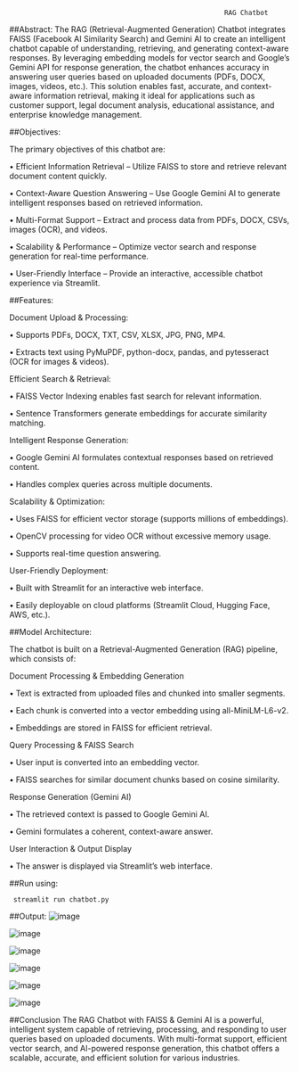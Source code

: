                                                           RAG Chatbot

##Abstract:
The RAG (Retrieval-Augmented Generation) Chatbot integrates FAISS (Facebook AI Similarity Search) and Gemini AI to create an intelligent chatbot capable of understanding, retrieving, and generating context-aware responses. By leveraging embedding models for vector search and Google’s Gemini API for response generation, the chatbot enhances accuracy in answering user queries based on uploaded documents (PDFs, DOCX, images, videos, etc.).
This solution enables fast, accurate, and context-aware information retrieval, making it ideal for applications such as customer support, legal document analysis, educational assistance, and enterprise knowledge management.

##Objectives:

The primary objectives of this chatbot are:

•	Efficient Information Retrieval – Utilize FAISS to store and retrieve relevant document content quickly.

•	Context-Aware Question Answering – Use Google Gemini AI to generate intelligent responses based on retrieved information.

•	Multi-Format Support – Extract and process data from PDFs, DOCX, CSVs, images (OCR), and videos.

•	Scalability & Performance – Optimize vector search and response generation for real-time performance.

•	User-Friendly Interface – Provide an interactive, accessible chatbot experience via Streamlit.

 
##Features:
 
 Document Upload & Processing:
 
•	Supports PDFs, DOCX, TXT, CSV, XLSX, JPG, PNG, MP4.

•	Extracts text using PyMuPDF, python-docx, pandas, and pytesseract (OCR for images & videos).
 
  
  Efficient Search & Retrieval:
  
•	FAISS Vector Indexing enables fast search for relevant information.

•	Sentence Transformers generate embeddings for accurate similarity matching.
 
  
  Intelligent Response Generation:
  
•	Google Gemini AI formulates contextual responses based on retrieved content.

•	Handles complex queries across multiple documents.
 
  
  Scalability & Optimization:
  
•	Uses FAISS for efficient vector storage (supports millions of embeddings).

•	OpenCV processing for video OCR without excessive memory usage.

•	Supports real-time question answering.

 
  User-Friendly Deployment:
  
•	Built with Streamlit for an interactive web interface.

•	Easily deployable on cloud platforms (Streamlit Cloud, Hugging Face, AWS, etc.).



##Model Architecture:

The chatbot is built on a Retrieval-Augmented Generation (RAG) pipeline, which consists of:

Document Processing & Embedding Generation

•	Text is extracted from uploaded files and chunked into smaller segments.

•	Each chunk is converted into a vector embedding using all-MiniLM-L6-v2.

•	Embeddings are stored in FAISS for efficient retrieval.

 
  Query Processing & FAISS Search
  
•	User input is converted into an embedding vector.

•	FAISS searches for similar document chunks based on cosine similarity.

 
  Response Generation (Gemini AI)
  
•	The retrieved context is passed to Google Gemini AI.

•	Gemini formulates a coherent, context-aware answer.

 
  User Interaction & Output Display
  
•	The answer is displayed via Streamlit’s web interface.


##Run using:

     streamlit run chatbot.py

##Output:
![image](https://github.com/user-attachments/assets/427f987a-b145-4ca4-bf1e-da40310a4224)

![image](https://github.com/user-attachments/assets/e17a4e96-e273-40fd-a8b4-49958fa6baf5)

![image](https://github.com/user-attachments/assets/a9b2441d-e076-4e19-ba5a-9afa66e707dd)

![image](https://github.com/user-attachments/assets/9125d9f0-162e-44b0-b815-4fc5b4fe45f1)

![image](https://github.com/user-attachments/assets/c7d54970-85fc-4a06-9ad7-7d9ed4e32dd8)

![image](https://github.com/user-attachments/assets/4490586e-92b7-42cf-863f-94de47e515c0)


 

 



 


 
 
 

##Conclusion
The RAG Chatbot with FAISS & Gemini AI is a powerful, intelligent system capable of retrieving, processing, and responding to user queries based on uploaded documents. With multi-format support, efficient vector search, and AI-powered response generation, this chatbot offers a scalable, accurate, and efficient solution for various industries.



